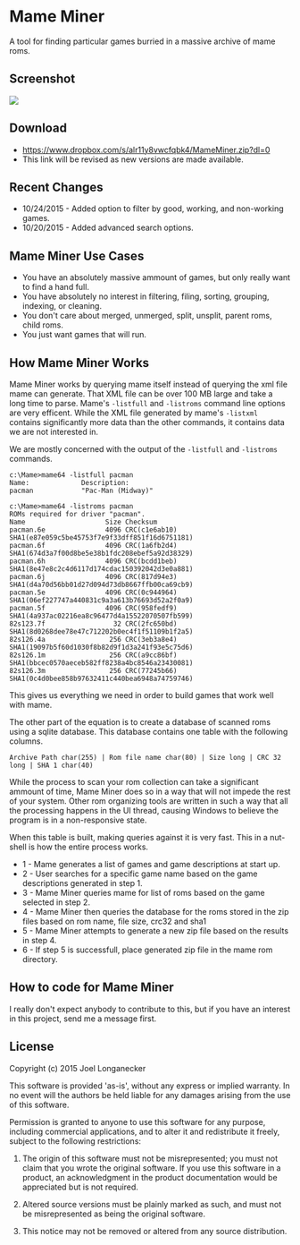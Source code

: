 # Mame Miner

A tool for finding particular games burried in a massive archive of mame roms.

## Screenshot

![](http://i.imgur.com/Vfcu3Y5.png?raw=true)

## Download

* https://www.dropbox.com/s/alr11y8vwcfqbk4/MameMiner.zip?dl=0
* This link will be revised as new versions are made available.

## Recent Changes

* 10/24/2015 - Added option to filter by good, working, and non-working games.
* 10/20/2015 - Added advanced search options.

## Mame Miner Use Cases

* You have an absolutely massive ammount of games, but only really want to find a hand full.
* You have absolutely no interest in filtering, filing, sorting, grouping, indexing, or cleaning. 
* You don't care about merged, unmerged, split, unsplit, parent roms, child roms.
* You just want games that will run.

## How Mame Miner Works

Mame Miner works by querying mame itself instead of querying the xml file mame can generate. That XML file can be over 100 MB
large and take a long time to parse. Mame's `-listfull` and `-listroms` command line options are very efficent. While the XML 
file generated by mame's `-listxml` contains significantly more data than the other commands, it contains data we are not 
interested in.

We are mostly concerned with the output of the `-listfull` and `-listroms` commands.

```
c:\Mame>mame64 -listfull pacman
Name:             Description:
pacman            "Pac-Man (Midway)"
```

```
c:\Mame>mame64 -listroms pacman
ROMs required for driver "pacman".
Name                    Size Checksum
pacman.6e               4096 CRC(c1e6ab10) SHA1(e87e059c5be45753f7e9f33dff851f16d6751181)
pacman.6f               4096 CRC(1a6fb2d4) SHA1(674d3a7f00d8be5e38b1fdc208ebef5a92d38329)
pacman.6h               4096 CRC(bcdd1beb) SHA1(8e47e8c2c4d6117d174cdac150392042d3e0a881)
pacman.6j               4096 CRC(817d94e3) SHA1(d4a70d56bb01d27d094d73db8667ffb00ca69cb9)
pacman.5e               4096 CRC(0c944964) SHA1(06ef227747a440831c9a3a613b76693d52a2f0a9)
pacman.5f               4096 CRC(958fedf9) SHA1(4a937ac02216ea8c96477d4a15522070507fb599)
82s123.7f                 32 CRC(2fc650bd) SHA1(8d0268dee78e47c712202b0ec4f1f51109b1f2a5)
82s126.4a                256 CRC(3eb3a8e4) SHA1(19097b5f60d1030f8b82d9f1d3a241f93e5c75d6)
82s126.1m                256 CRC(a9cc86bf) SHA1(bbcec0570aeceb582ff8238a4bc8546a23430081)
82s126.3m                256 CRC(77245b66) SHA1(0c4d0bee858b97632411c440bea6948a74759746)
```

This gives us everything we need in order to build games that work well with mame.

The other part of the equation is to create a database of scanned roms using a sqlite database. This database contains one 
table with the following columns.

`Archive Path char(255) | Rom file name char(80) | Size long | CRC 32 long | SHA 1 char(40)`

While the process to scan your rom collection can take a significant ammount of time, Mame Miner does so in a way
that will not impede the rest of your system. Other rom organizing tools are written in such a way that all the processing 
happens in the UI thread, causing Windows to believe the program is in a non-responsive state.

When this table is built, making queries against it is very fast. This in a nut-shell is how the entire process works.

* 1 - Mame generates a list of games and game descriptions at start up.
* 2 - User searches for a specific game name based on the game descriptions generated in step 1.
* 3 - Mame Miner queries mame for list of roms based on the game selected in step 2.
* 4 - Mame Miner then queries the database for the roms stored in the zip files based on rom name, file size, crc32 and sha1
* 5 - Mame Miner attempts to generate a new zip file based on the results in step 4.
* 6 - If step 5 is successfull, place generated zip file in the mame rom directory.

## How to code for Mame Miner

I really don't expect anybody to contribute to this, but if you have an interest in this project, send me a message first. 

## License

Copyright (c) 2015 Joel Longanecker

This software is provided 'as-is', without any express or implied warranty. In no event will the authors be held liable for 
any damages arising from the use of this software.

Permission is granted to anyone to use this software for any purpose, including commercial applications, 
and to alter it and redistribute it freely, subject to the following restrictions:

1. The origin of this software must not be misrepresented; you must not claim that you wrote the original software. 
If you use this software in a product, an acknowledgment in the product documentation would be appreciated but is not required.

2. Altered source versions must be plainly marked as such, and must not be misrepresented as being the original software.

3. This notice may not be removed or altered from any source distribution.
